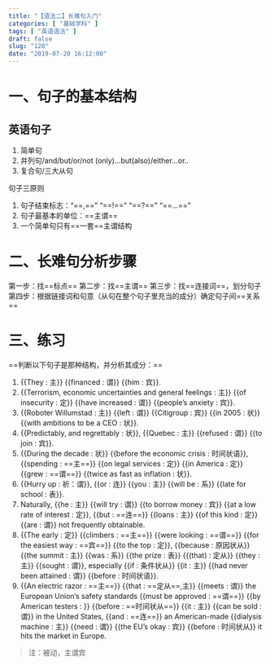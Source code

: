 ```yaml
---
title: "【语法二】长难句入门"
categories: [ "基础学科" ]
tags: [ "英语语法" ]
draft: false
slug: "120"
date: "2019-07-20 16:12:00"
---
```


# 一、句子的基本结构
## 英语句子
1. 简单句
2. 并列句/and/but/or/not (only)...but(also)/either...or..
3. 复合句/三大从句

句子三原则
1. 句子结束标志：“==,==” “==!==” “==?==” “==...==”
2. 句子最基本的单位：==主谓==
3. 一个简单句只有==一套==主谓结构

# 二、长难句分析步骤
第一步：找==标点==
第二步：找==主谓==
第三步：找==连接词==，划分句子
第四步：根据链接词和句意（从句在整个句子里充当的成分）确定句子间==关系==

# 三、练习
==判断以下句子是那种结构，并分析其成分：==
1. {{They : 主}} {{financed : 谓}} {{him : 宾}}.
2. {{Terrorism, economic uncertainties and general feelings : 主}} {{of insecurity : 定}} {{have increased : 谓}} {{people’s anxiety : 宾}}.
3. {{Roboter Willumstad : 主}} {{left : 谓}} {{Citigroup : 宾}} {{in 2005 : 状}} {{with ambitions to be a CEO : 状}}.
4. {{Predictably, and regrettably : 状}}, {{Quebec : 主}} {{refused : 谓}} {{to join : 宾}}.
5. {{During the decade : 状}} {{before the economic   crisis : 时间状语}}, {{spending : ==主==}} {{on legal services : 定}} {{in America : 定}} {{grew : ==谓==}} {{twice as fast as inflation : 状}}.
6. {{Hurry up : 祈：谓}}, {{or : 连}} {{you : 主}} {{will be : 系}} {{late for school : 表}}.
7. Naturally, {{he : 主}} {{will try : 谓}} {{to borrow money : 宾}} {{at a low rate of interest : 定}}, {{but : ==连==}} {{loans : 主}} {{of this kind : 定}} {{are : 谓}} not frequently obtainable.
8. {{The early : 定}} {{climbers : ==主==}} {{were looking : ==谓==}} {{for the easiest way : ==宾==}} {{to the top : 定}}, {{because : 原因状从}} {{the summit : 主}} {{was : 系}} {{the prize : 表}} {{(that) : 定从}} {{they : 主}} {{sought : 谓}}, especially {{if : 条件状从}} {{it : 主}} {{had never been attained : 谓}} {{before : 时间状语}}.
9. {{An electric razor : ==主==}} {{that : ==定从==,主}} {{meets : 谓}} the European Union’s safety standards {{must be approved : ==谓==}} {{by American testers : }} {{before : ==时间状从==}} {{it : 主}} {{can be sold : 谓}} in the United States, {{and : ==连==}} an American-made {{dialysis machine : 主}} {{need : 谓}} {{the EU’s okay : 宾}} {{before : 时间状从}} it hits the market in Europe.

> 注：被动，主谓宾


